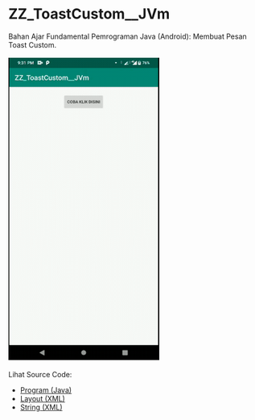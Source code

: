 # ZZ_ToastCustom__JVm
Bahan Ajar Fundamental Pemrograman Java (Android): Membuat Pesan Toast Custom.<br><br>
<img src="https://github.com/RizkyKhapidsyah/ZZ_ToastCustom__JVm/blob/master/app/rslts/20200426_213113-1587911502768.gif" height=600px width=300px><br><br>
Lihat Source Code:<br>
- <a href="https://github.com/RizkyKhapidsyah/ZZ_ToastCustom__JVm/blob/master/app/src/main/java/com/rk/tc/MainActivity.java">Program (Java)</a><br>
- <a href="https://github.com/RizkyKhapidsyah/ZZ_ToastCustom__JVm/tree/master/app/src/main/res/layout">Layout (XML)</a><br>
- <a href="https://github.com/RizkyKhapidsyah/ZZ_ToastCustom__JVm/blob/master/app/src/main/res/values/strings.xml">String (XML)</a>

